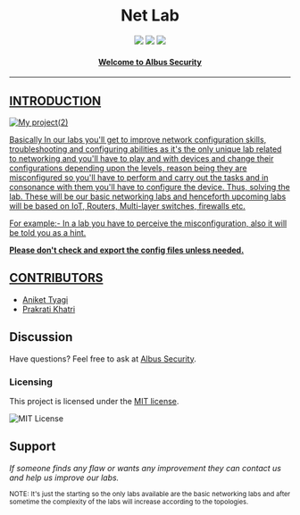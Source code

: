 <h1 align="center">
Net Lab
</h1>

<p align="center">
<a href="https://twitter.com/AlbusHacker"><img src="https://img.shields.io/twitter/follow/AlbusHacker?style=social"></a>
<a href="https://discord.gg/C3Q8Pcj2Q4"><img src="https://img.shields.io/discord/926531140297326682"></a>
<a href="https://medium.com/@as745591"><img src="https://img.shields.io/badge/Medium-@Albus_Education-Service.svg"</a>
</p>

<h4 align="center">Welcome to Albus Security</h4>

----
                                              
## INTRODUCTION
![My project(2)](https://user-images.githubusercontent.com/64241933/177379574-971cb13f-83b1-4c16-a803-d359c898ec30.png)



Basically In our labs you'll get to improve network configuration skills, troubleshooting and configuring abilities as it's the only unique lab related to networking and you'll have to play and with devices and change their configurations depending upon the levels, reason being they are misconfigured so you'll have to perform and carry out the tasks and in consonance with them you'll have to configure the device. Thus, solving the lab. These will be our basic networking labs and henceforth upcoming labs will be based on IoT, Routers, Multi-layer switches, firewalls etc.


For example:- In a lab you have to perceive the misconfiguration, also it will be told you as a hint.


   **Please don't check and export the config files unless needed.**




## CONTRIBUTORS



- [Aniket Tyagi](https://www.linkedin.com/in/aniket-tyagi-cyber-world/)
- [Prakrati Khatri](https://www.linkedin.com/in/prakrati-khatri-076634228/)

## Discussion

Have questions?
Feel free to ask at [Albus Security](https://www.instagram.com/albus_security_edu/).



### Licensing

This project is licensed under the [MIT license](LICENSE).

![MIT License](https://danielmiessler.com/images/mitlicense.png)
 
 
## Support


*If someone finds any flaw or wants any improvement they can contact us and help us improve our labs.*

<sup>NOTE: It's just the starting so the only labs available are the  basic networking labs and after sometime the complexity of the labs will increase according to the topologies.</sup>

 

                                                  
